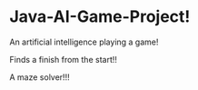 # Java-AI-Game-Project!

An artificial intelligence playing a game!

Finds a finish from the start!!

A maze solver!!!




